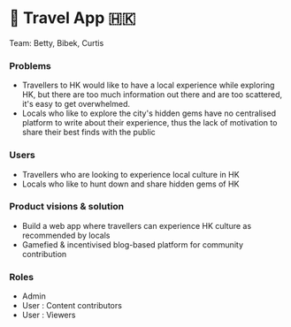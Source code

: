 # :flight_departure: Travel App :hong_kong:

Team: Betty, Bibek, Curtis

### Problems

- Travellers to HK would like to have a local experience while exploring HK, but there are too much information out there and are too scattered, it's easy to get overwhelmed.
- Locals who like to explore the city's hidden gems have no centralised platform to write about their experience, thus the lack of motivation to share their best finds with the public

### Users

- Travellers who are looking to experience local culture in HK
- Locals who like to hunt down and share hidden gems of HK

### Product visions & solution

- Build a web app where travellers can experience HK culture as recommended by locals
- Gamefied & incentivised blog-based platform for community contribution

### Roles

- Admin
- User : Content contributors
- User : Viewers
